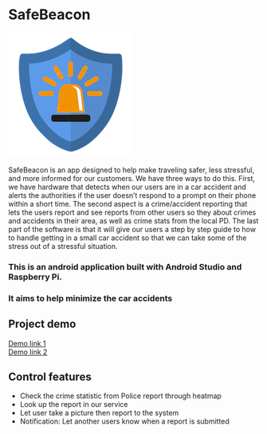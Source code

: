 # SafeBeacon
![Safe Beacon image](https://github.com/AlexanderTes/SafeBeacon/blob/HaoNguyen/Safe%20Beacon.png)

SafeBeacon is an app designed to help make traveling safer, less stressful, and more informed for our customers. We have three ways to do this. First, we have hardware that detects when our users are in a car accident and alerts the authorities if the user doesn’t respond to a prompt on their phone within a short time. The second aspect is a crime/accident reporting that lets the users report and see reports from other users so they about crimes and accidents in their area, as well as crime stats from the local PD. The last part of the software is that it will give our users a step by step guide to how to handle getting in a small car accident so that we can take some of the stress out of a stressful situation.

### This is an android application built with Android Studio and Raspberry Pi.
### It aims to help minimize the car accidents

## Project demo
[Demo link 1](https://www.youtube.com/watch?v=3jbKN6m0wD8&t=10s) 
</br>
[Demo link 2](https://www.youtube.com/watch?v=qQNbQLtNd2A)


## Control features
- Check the crime statistic from Police report through heatmap
- Look up the report in our service
- Let user take a picture then report to the system
- Notification: Let another users know when a report is submitted
